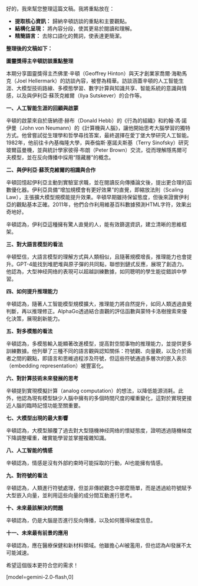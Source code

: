 好的，我來幫您整理這篇文稿。我將重點放在：

*   **提取核心資訊：** 歸納辛頓訪談的重點和主要觀點。
*   **結構化呈現：** 將內容分段，使其更易於閱讀和理解。
*   **精簡語言：** 去除口語化的贅詞，使表達更簡潔。

**整理後的文稿如下：**

**圖靈獎得主辛頓訪談重點整理**

本期分享圖靈獎得主杰佛里·辛頓（Geoffrey Hinton）與天才創業家喬爾·海勒馬克（Joel Hellermark）的訪談內容，被譽為精華。訪談涵蓋辛頓的人工智能生涯、大模型技術路線、多模態學習、數字計算與知識共享、智能系統的意識與情感，以及與伊利亞·蘇茨克維爾（Ilya Sutskever）的合作等。

**一、人工智能生涯的回顧與啟蒙**

辛頓的啟蒙來自於唐納德·赫布（Donald Hebb）的《行為的組織》和約翰·馮·諾伊曼（John von Neumann）的《計算機與人腦》，讓他開始思考大腦學習的獨特方式。他曾嘗試從生理學和哲學尋找答案，最終選擇在愛丁堡大學研究人工智能。1982年，他前往卡內基梅隆大學，與泰倫斯·塞諾夫斯基（Terry Sinofsky）研究玻爾茲曼機，並與統計學家彼得·布朗（Peter Brown）交流，從而理解隱馬爾可夫模型，並在反向傳播中採用“隱藏層”的概念。

**二、與伊利亞·蘇茨克維爾的相識與合作**

辛頓回憶起伊利亞主動到實驗室求職，並在閱讀反向傳播論文後，提出更合理的函數優化器。伊利亞具備“增加規模會有更好效果”的直覺，即縮放法則（Scaling Law），主張擴大模型規模能提升效果。辛頓早期雖持保留態度，但後來證實伊利亞的觀點基本正確。2011年，他們合作利用維基百科數據預測HTML字符，效果出奇地好。

辛頓認為，伊利亞這種擁有驚人直覺的人，能有效篩選資訊，建立清晰的思維框架。

**三、對大語言模型的看法**

辛頓堅信，大語言模型的理解方式與人類相似，且隨著規模增長，推理能力也會提升。GPT-4能找到堆肥堆與原子彈的共同點，聯想到鏈式反應，展現了創造力。他認為，大型神经网络的表現可以超越訓練數據，如同聰明的學生能從錯誤中學習。

**四、如何提升推理能力**

辛頓認為，隨著人工智能模型規模擴大，推理能力將自然提升，如同人類透過直覺判斷，再以推理修正。AlphaGo透過結合直觀的評估函數與蒙特卡洛樹搜索來優化決策，展現創新能力。

**五、對多模態的看法**

辛頓認為，多模態輸入能顯著改進模型，提高對空間事物的推理能力，並提供更多訓練數據。他列舉了三種不同的語言觀與認知關係：符號觀、向量觀，以及介於兩者之間的觀點，即語言和思維過程涉及符號，但這些符號通過多層次的嵌入表示（embedding representation）被豐富化。

**六、對計算技術未來發展的思考**

辛頓提到實現模擬計算（analog computation）的想法，以降低能源消耗。此外，他認為現有模型缺少人腦中擁有的多個時間尺度的權重變化，這對於實現更接近人腦的臨時記憶功能至關重要。

**七、大模型出現的最大影響**

辛頓認為，大模型顛覆了過去對大型隨機神经网络的懷疑態度，證明透過隨機梯度下降調整權重，確實能學習並掌握複雜知識。

**八、人工智能的情感**

辛頓認為，情感是沒有外部約束時可能採取的行動，AI也能擁有情感。

**九、對符號的看法**

辛頓認為，人類進行符號處理，但並非傳統觀念中那麼簡單，而是透過給符號賦予大型嵌入向量，並利用這些向量的成分間互動進行思考。

**十、未來最該解決的問題**

辛頓認為，仍是大腦是否進行反向傳播，以及如何獲得梯度信息。

**十一、未來最有前景的應用**

辛頓認為，應在醫療保健和新材料領域。他雖擔心AI被濫用，但也認為AI發展不太可能減速。

希望這個版本更符合您的需求！

[model=gemini-2.0-flash,0]
